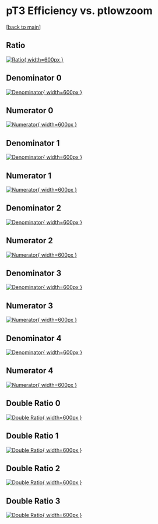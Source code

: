 # pT3 Efficiency vs. ptlowzoom

[[back to main](./)]



## Ratio

[![Ratio](../mtv/var/pT3_vtr_321_0_eff_ptlowzoom.png){ width=600px }](../mtv/var/pT3_vtr_321_0_eff_ptlowzoom.pdf)

## Denominator 0

[![Denominator](../mtv/den/pT3_vtr_321_0_eff_ptlowzoom_den0.png){ width=600px }](../mtv/den/pT3_vtr_321_0_eff_ptlowzoom_den0.pdf)

## Numerator 0

[![Numerator](../mtv/num/pT3_vtr_321_0_eff_ptlowzoom_num0.png){ width=600px }](../mtv/num/pT3_vtr_321_0_eff_ptlowzoom_num0.pdf)

## Denominator 1

[![Denominator](../mtv/den/pT3_vtr_321_0_eff_ptlowzoom_den1.png){ width=600px }](../mtv/den/pT3_vtr_321_0_eff_ptlowzoom_den1.pdf)

## Numerator 1

[![Numerator](../mtv/num/pT3_vtr_321_0_eff_ptlowzoom_num1.png){ width=600px }](../mtv/num/pT3_vtr_321_0_eff_ptlowzoom_num1.pdf)

## Denominator 2

[![Denominator](../mtv/den/pT3_vtr_321_0_eff_ptlowzoom_den2.png){ width=600px }](../mtv/den/pT3_vtr_321_0_eff_ptlowzoom_den2.pdf)

## Numerator 2

[![Numerator](../mtv/num/pT3_vtr_321_0_eff_ptlowzoom_num2.png){ width=600px }](../mtv/num/pT3_vtr_321_0_eff_ptlowzoom_num2.pdf)

## Denominator 3

[![Denominator](../mtv/den/pT3_vtr_321_0_eff_ptlowzoom_den3.png){ width=600px }](../mtv/den/pT3_vtr_321_0_eff_ptlowzoom_den3.pdf)

## Numerator 3

[![Numerator](../mtv/num/pT3_vtr_321_0_eff_ptlowzoom_num3.png){ width=600px }](../mtv/num/pT3_vtr_321_0_eff_ptlowzoom_num3.pdf)

## Denominator 4

[![Denominator](../mtv/den/pT3_vtr_321_0_eff_ptlowzoom_den4.png){ width=600px }](../mtv/den/pT3_vtr_321_0_eff_ptlowzoom_den4.pdf)

## Numerator 4

[![Numerator](../mtv/num/pT3_vtr_321_0_eff_ptlowzoom_num4.png){ width=600px }](../mtv/num/pT3_vtr_321_0_eff_ptlowzoom_num4.pdf)

## Double Ratio 0

[![Double Ratio](../mtv/ratio/pT3_vtr_321_0_eff_ptlowzoom_ratio0.png){ width=600px }](../mtv/ratio/pT3_vtr_321_0_eff_ptlowzoom_ratio0.pdf)

## Double Ratio 1

[![Double Ratio](../mtv/ratio/pT3_vtr_321_0_eff_ptlowzoom_ratio1.png){ width=600px }](../mtv/ratio/pT3_vtr_321_0_eff_ptlowzoom_ratio1.pdf)

## Double Ratio 2

[![Double Ratio](../mtv/ratio/pT3_vtr_321_0_eff_ptlowzoom_ratio2.png){ width=600px }](../mtv/ratio/pT3_vtr_321_0_eff_ptlowzoom_ratio2.pdf)

## Double Ratio 3

[![Double Ratio](../mtv/ratio/pT3_vtr_321_0_eff_ptlowzoom_ratio3.png){ width=600px }](../mtv/ratio/pT3_vtr_321_0_eff_ptlowzoom_ratio3.pdf)

